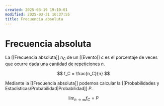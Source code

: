 ```yaml
---
created: 2025-03-19 19:10:01
modified: 2025-03-31 10:37:55
title: Frecuencia absoluta
---
```


# Frecuencia absoluta

La [[Frecuencia absoluta]] $n_C$ de un [[Evento]] $c$ es el porcentaje de veces que ocurre dada una cantidad de repeticiones $n$.

$$
f_C = \frac{n_C}{n}
$$

Mediante la [[Frecuencia absoluta]] podemos calcular la [[Probabilidades y Estadísticas/Probabilidad|Probabilidad]] $P$.

$$
\lim_{n \to \infty} f_C = P
$$
